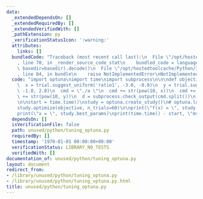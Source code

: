 ```yaml
---
data:
  _extendedDependsOn: []
  _extendedRequiredBy: []
  _extendedVerifiedWith: []
  _pathExtension: py
  _verificationStatusIcon: ':warning:'
  attributes:
    links: []
  bundledCode: "Traceback (most recent call last):\n  File \"/opt/hostedtoolcache/Python/3.8.5/x64/lib/python3.8/site-packages/onlinejudge_verify/documentation/build.py\"\
    , line 70, in _render_source_code_stat\n    bundled_code = language.bundle(stat.path,\
    \ basedir=basedir).decode()\n  File \"/opt/hostedtoolcache/Python/3.8.5/x64/lib/python3.8/site-packages/onlinejudge_verify/languages/python.py\"\
    , line 84, in bundle\n    raise NotImplementedError\nNotImplementedError\n"
  code: "import optuna\nimport time\nimport subprocess\n\n\ndef objective(trial):\n\
    \  x = trial.suggest_uniform('ratio1', -3.0, -0.0)\n  y = trial.suggest_uniform('ratio2',\
    \ -1.0, 2.0)\n  cmd = \"./a \"\n  cmd += str(pow(10, x))\n  cmd += \" \"\n  cmd\
    \ += str(pow(10, y))\n  d = subprocess.check_output(cmd.split())\n  return -float(d)\n\
    \n\nstart = time.time()\nstudy = optuna.create_study()\n# optuna.logging.disable_default_handler()\n\
    study.optimize(objective, n_trials=60)\n\nprint(\"f(x) = \", study.best_value)\n\
    print(\"x = \", study.best_params)\nprint(time.time() - start, \"ms\")\n"
  dependsOn: []
  isVerificationFile: false
  path: unused/python/tuning_optuna.py
  requiredBy: []
  timestamp: '1970-01-01 00:00:00+00:00'
  verificationStatus: LIBRARY_NO_TESTS
  verifiedWith: []
documentation_of: unused/python/tuning_optuna.py
layout: document
redirect_from:
- /library/unused/python/tuning_optuna.py
- /library/unused/python/tuning_optuna.py.html
title: unused/python/tuning_optuna.py
---
```

